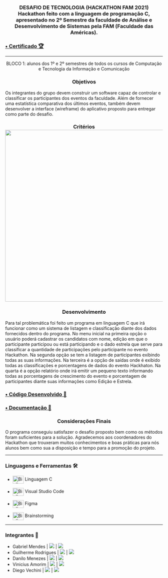 <div align = "center">
  <h3>
  <p><b>DESAFIO DE TECNOLOGIA (HACKATHON FAM 2021)</b></br>
  Hackathon feito com a linguagem de programação C, apresentado no 2º Semestre da faculdade de Análise e Desenvolvimento de Sistemas pela FAM (Faculdade das Américas). 
  </p>
  </div>
 <h3><b><a href="https://github.com/Biellms/ProjetoIntegrador-DeliveryC/tree/main/Documentação" target="_blank"><p target="blank">• Certificado 🏆</a></b></h3>
<hr>

<p align="center">BLOCO 1: alunos dos 1º e 2º semestres de todos os cursos de Computação e Tecnologia da Informação e Comunicação</p>

<div>
  <h3><b><center>Objetivos</b></h3>
  <p>Os integrantes do grupo devem construir um software capaz de controlar e classificar os participantes dos eventos da faculdade. Além de fornecer uma estatística comparativa dos últimos eventos, também devem desenvolver a interface (wireframe) do aplicativo proposto para entregar como parte do desafio.</p>
  </div>

<div align="center">
  <p><b><h3>Critérios</b></br>
  <img width="550px" src="https://i.imgur.com/bxnIY76.png"/>
  </div>

<div>
  <h3><b><center>Desenvolvimento</b></h3>
  <p>Para tal problemática foi feito um programa em linguagem C que irá funcionar como um sistema de listagem e classificação diante dos dados fornecidos dentro do programa. No menu inicial na primeira opção o usuário poderá cadastrar os candidatos com nome, edição em que o participante participou ou está participando e o dado estrela que serve para classificar a quantidade de participações pelo participante no evento Hackathon. Na segunda opção se tem a listagem de participantes exibindo todas as suas informações. Na terceira é a opção de saídas onde é exibido todas as classificações e porcentagens de dados do evento Hackhaton. Na quarta é a opção relatório onde irá emitir um pequeno texto informando todas as porcentagens de crescimento do evento e porcentagem de participantes diante suas informações como Edição e Estrela.</p>
  </div>

<h3><b><a href="" target="_blank"><p target="_blank">• Código Desenvolvido 📝</a></b></h3>

<h3><b><a href="https://github.com/Biellms/ProjetoIntegrador-DeliveryC/tree/main/Documentação" target="_blank"><p target="blank">• Documentação 📄</a></b></h3>

<div>
  <h3><b><center>Considerações Finais</b></h3>
  <p>O programa conseguiu satisfazer o desafio proposto bem como os métodos foram suficientes para a solução. Agradecemos aos coordenadores do Hackathon que trouxeram muitos conhecimentos e boas práticas para nós alunos bem como sua a disposição e tempo para a promoção do projeto.</p>
  </div>

<hr>

### **Linguagens e Ferramentas** 🛠
- <img align="center" alt="Biell-C" height="25" width="35" src="https://cdn.jsdelivr.net/gh/devicons/devicon/icons/c/c-original.svg"/> Linguagem C 
- <img align="center" alt="Biell-Vscode" height="25" width="35" src="https://cdn.jsdelivr.net/gh/devicons/devicon/icons/vscode/vscode-original.svg"/> Visual Studio Code
- <img align="center" alt="Biell-Figma" height="25" width="35" src="https://cdn.jsdelivr.net/gh/devicons/devicon/icons/figma/figma-original.svg"/> Figma

- <img align="center" alt="Biell-Figma" height="25" width="35" src="https://i.imgur.com/JhA0enO.png"/> Brainstorming

<hr>

### **Integrantes** 🤖

- Gabriel Mendes |  <a href="https://www.linkedin.com/in/gabriel-mendes-0706ab1b8" target="_blank"><img src="https://img.shields.io/badge/-Linkedin-blue" target="_blank"></a> |  <a href="https://github.com/Biellms" target="_blank"><img src="https://img.shields.io/badge/-Github-gray" target="_blank"></a> 
- Guilherme Rodrigues |  <a href="https://www.linkedin.com/in/guilhermedev/" target="_blank"><img src="https://img.shields.io/badge/-Linkedin-blue" target="_blank"></a> |  <a href="https://github.com/GuilhermeRodriguesSantos?tab=repositories" target="_blank"><img src="https://img.shields.io/badge/-Github-gray" target="_blank"></a> 
- Danilo Menezes | <a href="https://www.linkedin.com/in/danilux-design/" target="_blank"><img src="https://img.shields.io/badge/-Linkedin-blue" target="_blank"></a> |  <a href="https://danilux.design" target="_blank"><img src="https://img.shields.io/badge/-Site-gray" target="_blank"></a>
- Vinicius Amorim | <a href="https://www.linkedin.com/in/viniciusamorimsilva/" target="_blank"><img src="https://img.shields.io/badge/-Linkedin-blue" target="_blank"></a> |  <a href="vini.maxamorimsilva@gmail.com" target="_blank"><img src="https://img.shields.io/badge/-Email-gray" target="_blank"></a>
- Diego Vechini | <a href="https://www.linkedin.com/in/diego-vechini-b339b7210/" target="_blank"><img src="https://img.shields.io/badge/-Linkedin-blue" target="_blank"></a> |  <a href="diegovechini16@gmail.com" target="_blank"><img src="https://img.shields.io/badge/-Email-gray" target="_blank"></a>